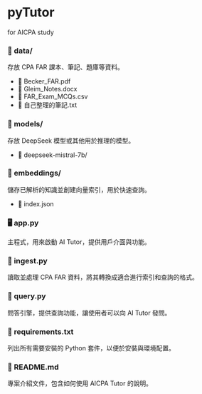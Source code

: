 # pyTutor

for AICPA study

### 📂 data/                    
存放 CPA FAR 課本、筆記、題庫等資料。
- 📄 Becker_FAR.pdf  
- 📄 Gleim_Notes.docx  
- 📄 FAR_Exam_MCQs.csv  
- 📄 自己整理的筆記.txt  

### 📂 models/                  
存放 DeepSeek 模型或其他用於推理的模型。
- 📂 deepseek-mistral-7b/  

### 📂 embeddings/              
儲存已解析的知識並創建向量索引，用於快速查詢。
- 📄 index.json  

### 🖥️ app.py                       
主程式，用來啟動 AI Tutor，提供用戶介面與功能。

### 📝 ingest.py                    
讀取並處理 CPA FAR 資料，將其轉換成適合進行索引和查詢的格式。

### 🔎 query.py                     
問答引擎，提供查詢功能，讓使用者可以向 AI Tutor 發問。

### 📜 requirements.txt             
列出所有需要安裝的 Python 套件，以便於安裝與環境配置。

### 📑 README.md                    
專案介紹文件，包含如何使用 AICPA Tutor 的說明。
